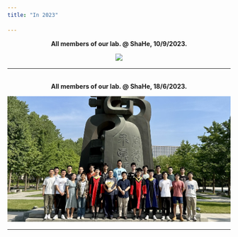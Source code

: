 ```yaml
---
title: "In 2023"

---
```


<center><strong>All members of our lab. @ ShaHe, 10/9/2023.</strong></center>
<p style="line-height: 50%;"></p>
<center><img src="/static/img/album/2023_09.jpg" width="640px"></center>
<p style="line-height: 50%;"></p>
<hr>

<br>
<center><strong>All members of our lab. @ ShaHe, 18/6/2023.</strong></center>
<p style="line-height: 50%;"></p>
<center><img src="/static/img/album/2023_06.jpeg" width="640px"></center>
<p style="line-height: 50%;"></p>
<hr>

